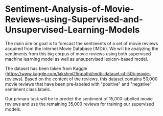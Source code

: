 # Sentiment-Analysis-of-Movie-Reviews-using-Supervised-and-Unsupervised-Learning-Models

The main aim or goal is to forecast the sentiments of a set of movie reviews acquired from the Internet Movie Database (IMDb). We will be analyzing the sentiments from this big corpus of movie reviews using both supervised machine learning model as well as unsupervised lexicon-based model.

The dataset has been taken from Kaggle (https://www.kaggle.com/lakshmi25npathi/imdb-dataset-of-50k-movie-reviews). Based on the content of the reviews, this dataset contains 50,000 movie reviews that have been pre-labeled with "positive" and "negative" sentiment class labels.

Our primary task will be to predict the sentiment of 15,000 labelled movie reviews and use the remaining 35,000 reviews for training our supervised models.
